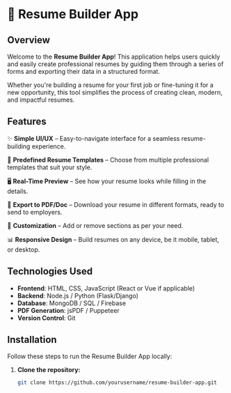 # 📝 Resume Builder App

## Overview

Welcome to the **Resume Builder App**! This application helps users quickly and easily create professional resumes by guiding them through a series of forms and exporting their data in a structured format.

Whether you're building a resume for your first job or fine-tuning it for a new opportunity, this tool simplifies the process of creating clean, modern, and impactful resumes.

## Features

✨ **Simple UI/UX** – Easy-to-navigate interface for a seamless resume-building experience.

💼 **Predefined Resume Templates** – Choose from multiple professional templates that suit your style.

🖥️ **Real-Time Preview** – See how your resume looks while filling in the details.

📁 **Export to PDF/Doc** – Download your resume in different formats, ready to send to employers.

🔧 **Customization** – Add or remove sections as per your need.

📊 **Responsive Design** – Build resumes on any device, be it mobile, tablet, or desktop.

## Technologies Used

- **Frontend**: HTML, CSS, JavaScript (React or Vue if applicable)
- **Backend**: Node.js / Python (Flask/Django)
- **Database**: MongoDB / SQL / Firebase
- **PDF Generation**: jsPDF / Puppeteer
- **Version Control**: Git

## Installation

Follow these steps to run the Resume Builder App locally:

1. **Clone the repository:**
   ```bash
   git clone https://github.com/yourusername/resume-builder-app.git

